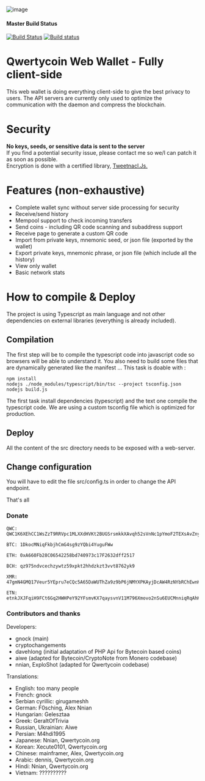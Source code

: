 ![image](https://cdn.qwertycoin.org/images/press/other/qwc-github-3.png)
#### Master Build Status
[![Build Status](https://travis-ci.org/qwertycoin-org/webwallet-js.svg?branch=master)](https://travis-ci.org/qwertycoin-org/webwallet-js) [![Build status](https://ci.appveyor.com/api/projects/status/rvsgv9p8wbolxfkt/branch/master?svg=true)](https://ci.appveyor.com/project/Qwertycoin/webwallet-js-iiaw6/branch/master)

# Qwertycoin Web Wallet - Fully client-side
This web wallet is doing everything client-side to give the best privacy to users.
The API servers are currently only used to optimize the communication with the daemon and compress the blockchain.

# Security
**No keys, seeds, or sensitive data is sent to the server**  
If you find a potential security issue, please contact me so we/I can patch it as soon as possible.  
Encryption is done with a certified library, [Tweetnacl.Js.](https://github.com/dchest/tweetnacl-js)

# Features (non-exhaustive)
- Complete wallet sync without server side processing for security
- Receive/send history
- Mempool support to check incoming transfers
- Send coins - including QR code scanning and subaddress support
- Receive page to generate a custom QR code
- Import from private keys, mnemonic seed, or json file (exported by the wallet)
- Export private keys, mnemonic phrase, or json file (which include all the history)
- View only wallet
- Basic network stats

# How to compile & Deploy
The project is using Typescript as main language and not other dependencies on external libraries (everything is already included).

## Compilation
The first step will be to compile the typescript code into javascript code so browsers will be able to understand it. 
You also need to build some files that are dynamically generated like the manifest ...
This task is doable with :
```
npm install
nodejs ./node_modules/typescript/bin/tsc --project tsconfig.json
nodejs build.js
```
The first task install dependencies (typescript) and the text one compile the typescript code.
We are using a custom tsconfig file which is optimized for production.

## Deploy
All the content of the src directory needs to be exposed with a web-server.

## Change configuration
You will have to edit the file src/config.ts in order to change the API endpoint. 

That's all

### Donate

```
QWC: QWC1K6XEhCC1WsZzT9RRVpc1MLXXdHVKt2BUGSrsmkkXAvqh52sVnNc1pYmoF2TEXsAvZnyPaZu8MW3S8EWHNfAh7X2xa63P7Y
```
```
BTC: 1DkocMNiqFkbjhCmG4sg9zYQbi4YuguFWw
```
```
ETH: 0xA660Fb28C06542258bd740973c17F2632dff2517
```
```
BCH: qz975ndvcechzywtz59xpkt2hhdzkzt3vvt8762yk9
```
```
XMR: 47gmN4GMQ17Veur5YEpru7eCQc5A65DaWUThZa9z9bP6jNMYXPKAyjDcAW4RzNYbRChEwnKu1H3qt9FPW9CnpwZgNscKawX
```
```
ETN: etnkJXJFqiH9FCt6Gq2HWHPeY92YFsmvKX7qaysvnV11M796Xmovo2nSu6EUCMnniqRqAhKX9AQp31GbG3M2DiVM3qRDSQ5Vwq
```

### Contributors and thanks

Developers:
- gnock (main)
- cryptochangements
- davehlong (initial adaptation of PHP Api for Bytecoin based coins)
- aiwe (adapted for Bytecoin/CryptoNote from Monero codebase)
- nnian, ExploShot (adapted for Qwertycoin codebase)

Translations:
- English: too many people
- French: gnock
- Serbian cyrillic: girugameshh
- German: F0sching, Alex Nnian
- Hungarian: Gelesztaa
- Greek: GeraltOfTrivia
- Russian, Ukrainian: Aiwe
- Persian: M4hdi1995
- Japanese: Nnian, Qwertycoin.org
- Korean: Xecute0101, Qwertycoin.org
- Chinese: mainframer, Alex, Qwertycoin.org
- Arabic: dennis, Qwertycoin.org
- Hindi: Nnian, Qwertycoin.org
- Vietnam: ??????????
